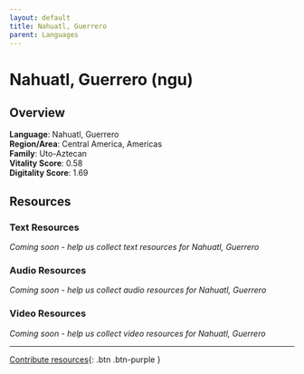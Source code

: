 ```yaml
---
layout: default
title: Nahuatl, Guerrero
parent: Languages
---
```


# Nahuatl, Guerrero (ngu)

## Overview

**Language**: Nahuatl, Guerrero  
**Region/Area**: Central America, Americas  
**Family**: Uto-Aztecan  
**Vitality Score**: 0.58  
**Digitality Score**: 1.69  

## Resources

### Text Resources
*Coming soon - help us collect text resources for Nahuatl, Guerrero*

### Audio Resources
*Coming soon - help us collect audio resources for Nahuatl, Guerrero*

### Video Resources
*Coming soon - help us collect video resources for Nahuatl, Guerrero*

---

[Contribute resources](https://fairtrain.github.io/){: .btn .btn-purple }
